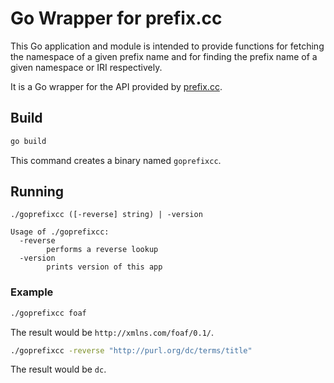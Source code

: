 # Go Wrapper for prefix.cc

This Go application and module is intended to provide functions for fetching the namespace of a given prefix
name and for finding the prefix name of a given namespace or IRI respectively. 

It is a Go wrapper for the API provided by [prefix.cc](https://prefix.cc).

## Build

```bash
go build
```

This command creates a binary named `goprefixcc`.

## Running

```
./goprefixcc ([-reverse] string) | -version

Usage of ./goprefixcc:
  -reverse
    	performs a reverse lookup
  -version
    	prints version of this app
```


### Example

```bash
./goprefixcc foaf
```

The result would be `http://xmlns.com/foaf/0.1/`.

```bash
./goprefixcc -reverse "http://purl.org/dc/terms/title"
```

The result would be `dc`.
